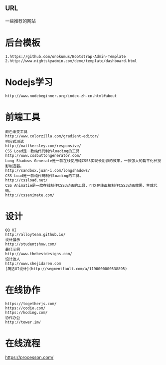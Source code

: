 URL
---
  一些推荐的网站
# 后台模板
	1.https://github.com/onokumus/Bootstrap-Admin-Template
	2.http://www.nightskyadmin.com/demo/template/dashboard.html
# Nodejs学习
	http://www.nodebeginner.org/index-zh-cn.html#about
# 前端工具
	颜色渐变工具
	http://www.colorzilla.com/gradient-editor/
	响应式测试
	http://mattkersley.com/responsive/
	CSS Load是一款纯代码制作loading的工具
	http://www.cssbuttongenerator.com/
	Long Shadows Generate是一款在线使用纯CSS3实现长阴影的效果，一款强大的扁平化长投影制造器。
	http://sandbox.juan-i.com/longshadows/
	CSS Load是一款纯代码制作loading的工具。
	http://cssload.net/
	CSS Animatie是一款在线制作CSS3动画的工具，可以在线直接制作CSS3动画效果，生成代码。
	http://cssanimate.com/
# 设计
	QQ UI
	http://alloyteam.github.io/
	设计展示
	http://studentshow.com/
	最佳示例
	http://www.thebestdesigns.com/
	设计达人
	http://www.shejidaren.com
	[简洁UI设计](http://segmentfault.com/a/1190000000538895)

# 在线协作
	https://togetherjs.com/
	https://codio.com/
	https://koding.com/
	协作办公
	http://tower.im/

# 在线流程
  https://processon.com/